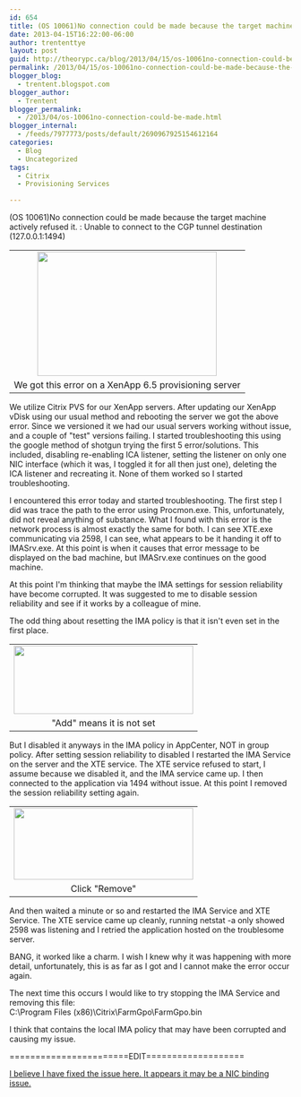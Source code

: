```yaml
---
id: 654
title: (OS 10061)No connection could be made because the target machine actively refused it. Unable to connect to the CGP tunnel destination (127.0.0.1 1494)
date: 2013-04-15T16:22:00-06:00
author: trententtye
layout: post
guid: http://theorypc.ca/blog/2013/04/15/os-10061no-connection-could-be-made-because-the-target-machine-actively-refused-it-unable-to-connect-to-the-cgp-tunnel-destination-127-0-0-11494-2/
permalink: /2013/04/15/os-10061no-connection-could-be-made-because-the-target-machine-actively-refused-it-unable-to-connect-to-the-cgp-tunnel-destination-127-0-0-11494-2/
blogger_blog:
  - trentent.blogspot.com
blogger_author:
  - Trentent
blogger_permalink:
  - /2013/04/os-10061no-connection-could-be-made.html
blogger_internal:
  - /feeds/7977773/posts/default/2690967925154612164
categories:
  - Blog
  - Uncategorized
tags:
  - Citrix
  - Provisioning Services

---
```

(OS 10061)No connection could be made because the target machine actively refused it. : Unable to connect to the CGP tunnel destination (127.0.0.1:1494)

<table style="margin-left: auto; margin-right: auto; text-align: center;" cellspacing="0" cellpadding="0" align="center">
  <tr>
    <td style="text-align: center;">
      <a style="margin-left: auto; margin-right: auto;" href="http://2.bp.blogspot.com/-cWx9C5h-dVw/UWx_JOjhW6I/AAAAAAAAANM/Z2HG3k8jOMI/s1600/3.jpg"><img src="http://2.bp.blogspot.com/-cWx9C5h-dVw/UWx_JOjhW6I/AAAAAAAAANM/Z2HG3k8jOMI/s320/3.jpg" width="320" height="222" border="0" /></a>
    </td>
  </tr>
  
  <tr>
    <td style="text-align: center;">
      We got this error on a XenApp 6.5 provisioning server
    </td>
  </tr>
</table>

We utilize Citrix PVS for our XenApp servers. After updating our XenApp vDisk using our usual method and rebooting the server we got the above error. Since we versioned it we had our usual servers working without issue, and a couple of "test" versions failing. I started troubleshooting this using the google method of shotgun trying the first 5 error/solutions. This included, disabling re-enabling ICA listener, setting the listener on only one NIC interface (which it was, I toggled it for all then just one), deleting the ICA listener and recreating it. None of them worked so I started troubleshooting.

I encountered this error today and started troubleshooting. The first step I did was trace the path to the error using Procmon.exe. This, unfortunately, did not reveal anything of substance. What I found with this error is the network process is almost exactly the same for both. I can see XTE.exe communicating via 2598, I can see, what appears to be it handing it off to IMASrv.exe. At this point is when it causes that error message to be displayed on the bad machine, but IMASrv.exe continues on the good machine.

At this point I'm thinking that maybe the IMA settings for session reliability have become corrupted. It was suggested to me to disable session reliability and see if it works by a colleague of mine.

The odd thing about resetting the IMA policy is that it isn't even set in the first place.

<table style="margin-left: auto; margin-right: auto; text-align: center;" cellspacing="0" cellpadding="0" align="center">
  <tr>
    <td style="text-align: center;">
      <a style="margin-left: auto; margin-right: auto;" href="http://3.bp.blogspot.com/-Bt_Dgyu2QiY/UWx5rFh9WRI/AAAAAAAAAM8/ry0sSb15154/s1600/1.jpg"><img src="http://3.bp.blogspot.com/-Bt_Dgyu2QiY/UWx5rFh9WRI/AAAAAAAAAM8/ry0sSb15154/s320/1.jpg" width="320" height="122" border="0" /></a>
    </td>
  </tr>
  
  <tr>
    <td style="text-align: center;">
      "Add" means it is not set
    </td>
  </tr>
</table>

But I disabled it anyways in the IMA policy in AppCenter, NOT in group policy. After setting session reliability to disabled I restarted the IMA Service on the server and the XTE service. The XTE service refused to start, I assume because we disabled it, and the IMA service came up. I then connected to the application via 1494 without issue. At this point I removed the session reliability setting again.

<table style="margin-left: auto; margin-right: auto; text-align: center;" cellspacing="0" cellpadding="0" align="center">
  <tr>
    <td style="text-align: center;">
      <a style="margin-left: auto; margin-right: auto;" href="http://2.bp.blogspot.com/-EjQIo6FYKGY/UWx6gsOmaSI/AAAAAAAAANE/gO4aRpbNIEI/s1600/2.jpg"><img src="http://2.bp.blogspot.com/-EjQIo6FYKGY/UWx6gsOmaSI/AAAAAAAAANE/gO4aRpbNIEI/s320/2.jpg" width="320" height="128" border="0" /></a>
    </td>
  </tr>
  
  <tr>
    <td style="text-align: center;">
      Click "Remove"
    </td>
  </tr>
</table>

And then waited a minute or so and restarted the IMA Service and XTE Service. The XTE service came up cleanly, running netstat -a only showed 2598 was listening and I retried the application hosted on the troublesome server.

BANG, it worked like a charm. I wish I knew why it was happening with more detail, unfortunately, this is as far as I got and I cannot make the error occur again.

The next time this occurs I would like to try stopping the IMA Service and removing this file:  
C:\Program Files (x86)\Citrix\FarmGpo\FarmGpo.bin

I think that contains the local IMA policy that may have been corrupted and causing my issue.

=======================EDIT===================

[I believe I have fixed the issue here.  It appears it may be a NIC binding issue.](http://trentent.blogspot.ca/2013/05/os-10061no-connection-could-be-made.html)
